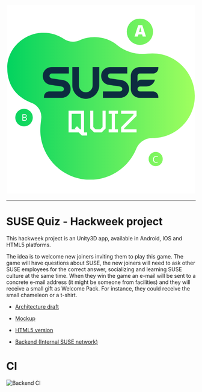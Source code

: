 <p align="center"><img src="quiz.png"></p>
<hr>

# SUSE Quiz - Hackweek project

This hackweek project is an Unity3D app, available in Android, IOS and HTML5 platforms.

The idea is to welcome new joiners inviting them to play this game. The game will have questions about SUSE, the new joiners will need to ask other SUSE employees for the correct answer, socializing and learning SUSE culture at the same time.
When they win the game an e-mail will be sent to a concrete e-mail address (it might be someone from facilities) and they will receive a small gift as Welcome Pack. For instance, they could receive the small chameleon or a t-shirt.

- [Architecture draft](https://docs.google.com/presentation/d/1Nd-UQr3juwj9_pLxkw4BUIDoNJJESUaPM5bTsUXbZ30)

- [Mockup](https://app.moqups.com/FzcvWkj9bb/view/page/ad64222d5?ui=0)

- [HTML5 version](https://srbarrios.github.io/susequiz/)

- [Backend (Internal SUSE network)](http://susequiz-backend.tf1-c4-lb.cap.suse.de/users/)

# CI

![Backend CI](https://github.com/srbarrios/susequiz/workflows/Backend%20CI/badge.svg)
